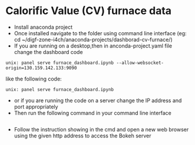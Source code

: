  # Calorific Value (CV) furnace data
 
- Install anaconda project
- Once installed navigate to the folder using command line interface (eg: cd ~/digf-zone-i4ch/anaconda-projects/dashborad-cv-furnace/)
- If you are running on a desktop,then in anconda-project.yaml file change the dashboard code  
```
unix: panel serve furnace_dashboard.ipynb --allow-websocket-origin=130.159.142.133:9090
```
 like the following code:
 ```
unix: panel serve furnace_dashboard.ipynb 
 ```
 - or if you are running the code on a server change the IP address and port appropriately
 - Then run the following command in your command line interface
 ```anaconda-project run dashboard --show 
 ```
 - Follow the instruction showing in the cmd and open a new web browser using the given http address to access the Bokeh server
 